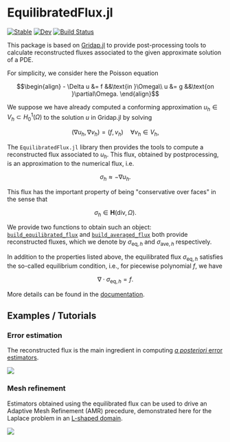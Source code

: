 # EquilibratedFlux.jl

[![Stable](https://img.shields.io/badge/docs-stable-blue.svg)](https://aerappa.github.io/EquilibratedFlux.jl/stable/)
[![Dev](https://img.shields.io/badge/docs-dev-blue.svg)](https://aerappa.github.io/EquilibratedFlux.jl/dev/)
[![Build Status](https://github.com/triscale-innov/DataViewer.jl/actions/workflows/CI.yml/badge.svg?branch=main)](https://github.com/aerappa/EquilibratedFlux.jl/actions/workflows/CI.yml?query=branch%3Amain)
<!-- [![Coverage](https://codecov.io/gh/triscale-innov/DataViewer.jl/branch/main/graph/badge.svg)](https://codecov.io/gh/triscale-innov/DataViewer.jl) -->

This package is based on
[Gridap.jl](https://github.com/gridap/Gridap.jl/tree/master) to provide
post-processing tools to calculate reconstructed fluxes associated to the given
approximate solution of a PDE.

For simplicity, we consider here the Poisson equation

```math
\begin{align}
- \Delta u &= f &&\text{in }\Omega\\
u &= g &&\text{on }\partial\Omega.
\end{align}
```

We suppose we have already computed a conforming approximation $u_h \in
V_h\subset H^1_0(\Omega)$ to the solution $u$ in Gridap.jl by solving

```math
(\nabla u_h, \nabla v_h) = (f, v_h)\quad\forall v_h\in V_h,
```

The `EquilibratedFlux.jl` library then provides the tools to compute a reconstructed flux
associated to $u_h$. This flux, obtained by postprocessing, is an approximation to the numerical flux, i.e.

```math
\sigma_h \approx -\nabla u_h.
```

This flux has the important property of being "conservative over faces" in the
sense that

```math
\sigma_h \in \mathbf{H}(\mathrm{div},\Omega).
```

We provide two functions to obtain such an object:
[`build_equilibrated_flux`](https://aerappa.github.io/EquilibratedFlux.jl/dev/#EquilibratedFlux.build_equilibrated_flux-NTuple{4,%20Any})
and
[`build_averaged_flux`](https://aerappa.github.io/EquilibratedFlux.jl/dev/#EquilibratedFlux.build_averaged_flux-Tuple{Any,%20Any})
both provide reconstructed fluxes, which we denote by $\sigma_{\mathrm{eq},h}$
and $\sigma_{\mathrm{ave},h}$ respectively.

In addition to the properties listed above, the equilibrated flux
$\sigma_{\mathrm{eq},h}$ satisfies the so-called equilibrium condition, i.e.,
for piecewise polynomial $f$, we have

```math
\nabla\cdot\sigma_{\mathrm{eq},h} = f.
```

More details can be found in the [documentation](https://aerappa.github.io/EquilibratedFlux.jl/dev/).

## Examples / Tutorials

### Error estimation

The reconstructed flux is the main ingredient in computing [*a posteriori* error
estimators](https://aerappa.github.io/EquilibratedFlux.jl/dev/examples/readme/readme/).

[![](https://aerappa.github.io/EquilibratedFlux.jl/dev/examples/readme/estimator.png)](https://aerappa.github.io/EquilibratedFlux.jl/dev/examples/readme/readme/)

### Mesh refinement

Estimators obtained using the equilibrated flux can be used to drive an Adaptive
Mesh Refinement (AMR) precedure, demonstrated here for the Laplace problem in an
[L-shaped domain](https://aerappa.github.io/EquilibratedFlux.jl/dev/examples/Lshaped/Lshaped/).

[![](https://aerappa.github.io/EquilibratedFlux.jl/dev/examples/Lshaped/animation.gif)](https://aerappa.github.io/EquilibratedFlux.jl/dev/examples/Lshaped/Lshaped/)
